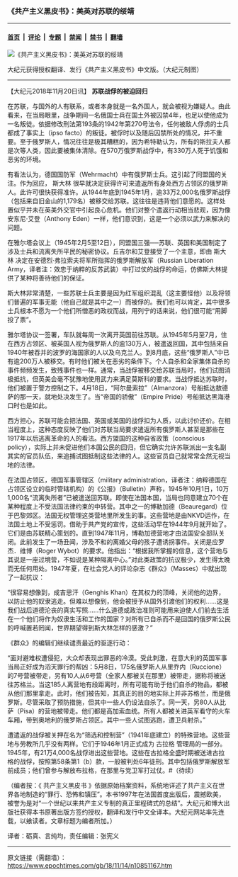 ### 《共产主义黑皮书》：美英对苏联的绥靖

---

#### [首页](../../../..?n10851167) &nbsp;|&nbsp; [评论](../../../../../epoch-comment?n10851167) &nbsp;|&nbsp; [专题](../../../../../epoch-special?n10851167) &nbsp;|&nbsp; [禁闻](../../../../../epoch-news?n10851167) &nbsp;|&nbsp; [禁书](../../../../../books?n10851167) &nbsp;|&nbsp; [翻墙](https://github.com/gfw-breaker/nogfw/blob/master/README.md?n10851167)


<div><img alt="《共产主义黑皮书》：美英对苏联的绥靖" class="attachment-djy_600_400 size-djy_600_400 wp-post-image" src="https://i.epochtimes.com/assets/uploads/2017/12/dcbb5ad1ea37934a168afd29d68d142e-600x400.jpg"/>
<div class="caption">
 <p>
  大纪元获得授权翻译、发行《共产主义黑皮书》中文版。（大纪元制图）
 </p>
</div></div><hr/><div class="post_content" id="artbody" itemprop="articleBody">
 <!-- article content begin -->
 <p>
  【大纪元2018年11月20日讯】
  <strong>
   苏联战俘的被迫回归
  </strong>
 </p>
 <p>
  在苏联，与国外的人有联系，或者本身就是一名外国人，就会被视为嫌疑人。由此看来，在当局眼里，战争期间一名俄国士兵在国土外被囚禁4年，也足以使他成为一名叛徒。依据修改刑法第193条的1942年第270号法令，任何被敌人俘虏的士兵都成了事实上（ipso facto）的叛徒。被俘时以及随后囚禁所处的情况，并不重要。至于俄罗斯人，情况往往是极其糟糕的，因为希特勒认为，所有的斯拉夫人都是次等人类，因此要被集体清除。在570万俄罗斯战俘中，有330万人死于饥饿和恶劣的环境。
 </p>
 <p>
  有看法认为，德国国防军（Wehrmacht）中有俄罗斯士兵。这引起了同盟国的关注。作为回应，
  <ok href="https://www.epochtimes.com/gb/tag/%E6%96%AF%E5%A4%A7%E6%9E%97.html">
   斯大林
  </ok>
  很早就决定获得许可来遣返所有身处西方占领区的俄罗斯人。此许可很快获得准许。从1944年底到1945年1月，逾33万2,000名俄罗斯战俘（包括来自旧金山的1,179名）被移交给苏联。这往往是违背他们意愿的。这样处置似乎并未在英美外交官中引起良心危机。他们对整个遣返行动相当悲观，因为像安东尼‧艾登（Anthony Eden）一样，他们意识到，这是一个必须以武力来解决的问题。
 </p>
 <p>
  在雅尔塔会议上（1945年2月5至12日），同盟国三强──苏联、英国和美国制定了涉及士兵和流离失所平民的秘密协议。丘吉尔和艾登接受了一个主意，即由
  <ok href="https://www.epochtimes.com/gb/tag/%E6%96%AF%E5%A4%A7%E6%9E%97.html">
   斯大林
  </ok>
  决定在安德烈‧弗拉索夫将军所指挥的俄罗斯解放军（Russian Liberation Army，译者注：效忠于纳粹的反苏武装）中打过仗的战俘的命运，仿佛斯大林提供了某种将善待他们的保证。
 </p>
 <p>
  斯大林非常清楚，一些苏联士兵主要是因为红军组织混乱（这主要怪他）以及将领们普遍的军事无能（他自己就是其中之一）而被俘的。我们也可以肯定，其中很多士兵根本不愿为一个他们所憎恶的政权而战，用列宁的话来说，他们很可能“用脚投了票”。
 </p>
 <p>
  雅尔塔协议一签署，车队就每周一次离开英国前往苏联。从1945年5月至7月，住在西方占领区、被英国人视为俄罗斯人的逾130万人，被遣返回国，其中包括来自1940年被吞并的波罗的海国家的人以及乌克兰人。到8月底，这些“俄罗斯人”中已有逾200万人被移交。有时他们被关在恶劣的条件下。个人自杀和全家集体自杀的事件频频发生，致残事件也一样。通常，当战俘被移交给苏联当局时，他们试图消极抵抗，但英美会毫不犹豫地使用武力来满足莫斯科的要求。当战俘抵达苏联时，他们被置于警方控制之下。4月18日，“阿尔曼索拉”（Almanzora）号船抵达敖德萨的那一天，就地处决发生了。当“帝国的骄傲”（Empire Pride）号船抵达黑海港口时也是如此。
 </p>
 <p>
  西方担心，苏联可能会把法国、英国或美国的战俘扣为人质，以此讨价还价。在相当程度上，这种态度反映了他们对苏联当局要求遣返所有俄罗斯人甚至是那些在1917年以后逃离革命的人的看法。西方盟国的这种自省政策（conscious policy），实际上并未促进他们本国公民的回归，但它确实允许苏联派出一支名副其实的官员队伍，来追捕试图抵制这些法律的人。这些官员自己就常常全然无视当地的法律。
 </p>
 <p>
  在法国占领区，德国军事管辖区（military administration，译者注：纳粹德国在占领区设立的临时管辖机构）的《公报》（Bulletin）声称，1945年10月1日，10万1,000名“流离失所者”已被遣送回苏联。即使在法国本国，当局也同意建立70个在某种程度上不受法国法律约束的中转营。其中之一的博勒加德（Beauregard）位于巴黎郊区。法国无权管理这类营地里所发生的事。这些营地是由NKVD运作，在法国土地上不受惩罚。借助于共产党的宣传，这些活动早在1944年9月就开始了。它们是由苏联精心策划的。直到1947年11月，博勒加德营地才由法国安全部队关闭。此前发生了一场丑闻，涉及不和的离婚父母的孩子遭诱拐事件。关闭是应罗杰．维博（Roger Wybot）的要求。他指出：“根据我所掌握的信息，这个营地与其说是一座过境营，不如说是某种隔离中心。”对此类政策的抗议极少，发生得太晚而无任何用处。1947年夏，在社会党人的评论杂志《群众》（Masses）中就出现了一起抗议：
 </p>
 <p>
  “很容易想像到，成吉思汗（Genghis Khan）在其权力的顶峰，关闭他的边界，以防止他的奴隶逃走。但难以想像到，他会被授予从国外引渡他们的权利……这是我们战后道德沦丧的真实写照……什么道德或政治准则可能用来迫使人们前去生活在一个他们将作为奴隶生活和工作的国家？对所有已自杀而不是回国的俄罗斯公民的呼喊置若罔闻，世界期望得到斯大林怎样的感激？”
 </p>
 <p>
  《群众》的编辑们继续谴责最近的驱逐行动：
 </p>
 <p>
  “面对避难权遭侵犯，大众却表现出罪恶的冷漠。受此刺激，在意大利的英国军事当局正好成为滔天罪行的帮凶：5月8日，175名俄罗斯人从里乔内（Ruccione）的7号营被带走，另有10人从6号营（全家人都被关在那里）被带走，据称将被送往苏格兰。当这185人离营地有段距离时，所有可能有助于他们自杀的物品，都被从他们那里拿走。此时，他们被告知，其真正的目的地实际上并非苏格兰，而是俄罗斯。尽管采取了预防措施，但其中一些人仍设法自杀了。同一天，另80人从比萨（Pisa）的营地被带走。他们都是高加索血统。所有人都被关进英军看守的火车车厢，带到奥地利的俄罗斯占领区。其中一些人试图逃跑，遭卫兵射杀。”
 </p>
 <p>
  遭遣返的战俘被关押在名为“筛选和控制营”（1941年底建立）的特殊营地。这些营地与劳教所几乎没有两样。它们于1946年1月正式成为
  <ok href="https://www.epochtimes.com/gb/tag/%E5%8F%A4%E6%8B%89%E6%A0%BC.html">
   古拉格
  </ok>
  管理局的一部分。1945年，有21万4,000名战俘进出这些营地。这些在古拉格全盛时期被送进古拉格的战俘，按照第58条第1（b）款，一般被判处6年徒刑。其中包括俄罗斯解放军前成员；他们曾参与解放布拉格，在那里与党卫军打过仗。#（待续）
 </p>
 <p>
  （编者按：《
  <ok href="https://www.epochtimes.com/gb/tag/%E5%85%B1%E4%BA%A7%E4%B8%BB%E4%B9%89%E9%BB%91%E7%9A%AE%E4%B9%A6.html">
   共产主义黑皮书
  </ok>
  》依据原始档案资料，系统地详述了共产主义在世界各地制造的“罪行、恐怖和镇压”。本书1997年在法国首度出版后，震撼欧美，被誉为是对“一个世纪以来共产主义专制的真正里程碑式的总结”。大纪元和博大出版社获得本书原著出版方签约授权，翻译和发行中文全译本。大纪元网站率先连载，以飨读者。文章标题为编者所加。）
 </p>
 <p>
  译者：砺真、言纯均，责任编辑：张宪义
 </p>
 <!-- article content end -->
 <div id="below_article_ad">
 </div>
</div>


---

原文链接（需翻墙）：https://www.epochtimes.com/gb/18/11/14/n10851167.htm